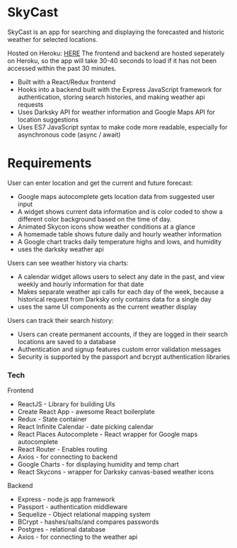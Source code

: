 # SkyCast

SkyCast is an app for searching and displaying the forecasted and historic weather for selected locations. 

Hosted on Heroku: [HERE](http://nathanskycast.herokuapp.com/#/)
The frontend and backend are hosted seperately on Heroku, so the app will take 30-40 seconds to load if it has not been accessed within the past 30 minutes.

  - Built with a React/Redux frontend
  - Hooks into a backend built with the Express JavaScript framework for authentication, storing search histories, and making weather api requests 
  - Uses Darksky API for weather information and Google Maps API for location suggestions
  - Uses ES7 JavaScript syntax to make code more readable, especially for asynchronous code (async / await)

# Requirements

User can enter location and get the current and future forecast:
  - Google maps autocomplete gets location data from suggested user input
  - A widget shows current data information and is color coded to show a different color background based on the time of day.
  - Animated Skycon icons show weather conditions at a glance
  - A homemade table shows future daily and hourly weather information
  - A Google chart tracks daily temperature highs and lows, and humidity
  - uses the darksky weather api 
 
Users can see weather history via charts: 
  - A calendar widget allows users to select any date in the past, and view weekly and hourly information for that date 
  - Makes separate weather api calls for each day of the week, because a historical request from Darksky only contains data for a single day
  - uses the same UI components as the current weather display

Users can track their search history:
  - Users can create permanent accounts, if they are logged in their search locations are saved to a database
  - Authentication and signup features custom error validation messages
  - Security is supported by the passport and bcrypt authentication libraries 

### Tech

Frontend

* ReactJS - Library for building UIs
* Create React App - awesome React boilerplate 
* Redux - State container 
* React Infinite Calendar - date picking calendar
* React Places Autocomplete - React wrapper for Google maps autocomplete 
* React Router - Enables routing
* Axios - for connecting to backend
* Google Charts - for displaying humidity and temp chart
* React Skycons - wrapper for Darksky canvas-based weather icons

Backend

* Express - node.js app framework
* Passport - authentication middleware
* Sequelize - Object relational mapping system
* BCrypt - hashes/salts/and compares passwords
* Postgres - relational database 
* Axios - for connecting to the weather api
